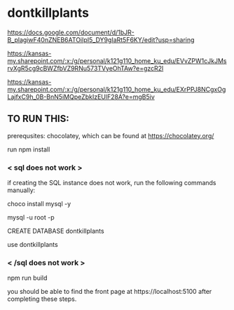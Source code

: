 # dontkillplants
https://docs.google.com/document/d/1bJR-B_plagiwF40nZNEB6ATOiIpI5_DY9gIaRt5F6KY/edit?usp=sharing

https://kansas-my.sharepoint.com/:x:/g/personal/k121g110_home_ku_edu/EVvZPW1cJkJMsrvXgR5cg9cBWZfbVZ9RNu573TVyeOhTAw?e=gzcR2l

https://kansas-my.sharepoint.com/:x:/g/personal/k121g110_home_ku_edu/EXrPPJ8NCgxOgLajfxC9h_0B-BnN5iMQpeZbkIzEUlF28A?e=mgB5iv

## TO RUN THIS:

prerequsites: chocolatey, which can be found at https://chocolatey.org/

run npm install

### < sql does not work >

if creating the SQL instance does not work, run the following commands manually: 

choco install mysql -y

mysql -u root -p 

CREATE DATABASE dontkillplants 

use dontkillplants

### < /sql does not work >

npm run build

you should be able to find the front page at https://localhost:5100 after completing these steps.
